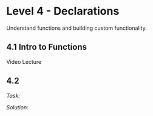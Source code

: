 # Level 4 - Declarations
Understand functions and building custom functionality.

## 4.1 Intro to Functions
Video Lecture

## 4.2 
_Task:_

_Solution:_
```
```

